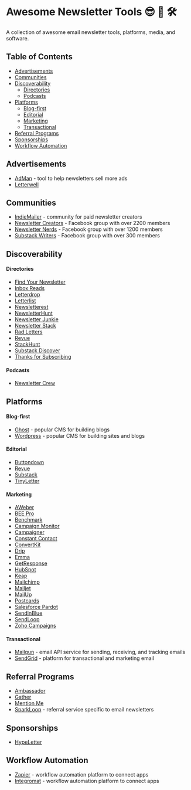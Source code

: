 # Awesome Newsletter Tools 😎 📩 🛠

A collection of awesome email newsletter tools, platforms, media, and software.

## Table of Contents
* [Advertisements](#advertisements)
* [Communities](#communities)
* [Discoverability](#discoverability)
  * [Directories](#directories)
  * [Podcasts](#podcasts)
* [Platforms](#platforms)
  * [Blog-first](#blog-first)
  * [Editorial](#editorial)
  * [Marketing](#marketing)
  * [Transactional](#transactional)
* [Referral Programs](#sponsorships)
* [Sponsorships](#sponsorships)
* [Workflow Automation](#workflow-automation)

## Advertisements

- [AdMan](https://sponsorpage.hypeletter.com/) - tool to help newsletters sell more ads
- [Letterwell](https://letterwell.co/)

## Communities

- [IndieMailer](https://indiemailer.com/) - community for paid newsletter creators
- [Newsletter Creators](https://www.facebook.com/groups/NewsletterCreators/) - Facebook group with over 2200 members
- [Newsletter Nerds](https://www.facebook.com/groups/NewsletterNerds/) - Facebook group with over 1200 members
- [Substack Writers](https://www.facebook.com/groups/substackwriters) - Facebook group with over 300 members

## Discoverability

#### Directories

- [Find Your Newsletter](https://findnewsletters.com/)
- [Inbox Reads](https://inboxreads.co/)
- [Letterdrop](https://letterdrop.io/)
- [Letterlist](https://letterlist.com/)
- [Newsletterest](https://newsletterest.com/)
- [NewsletterHunt](https://newsletterhunt.com/)
- [Newsletter Junkie](https://newsletterjunkie.com/)
- [Newsletter Stack](https://newsletterstack.com/)
- [Rad Letters](https://www.radletters.com/)
- [Revue](https://discover.getrevue.co/)
- [StackHunt](https://stackhunt.xyz/)
- [Substack Discover](https://substack.com/discover)
- [Thanks for Subscribing](https://www.thanksforsubscribing.app/)

#### Podcasts

- [Newsletter Crew](https://newslettercrew.com/)

## Platforms

#### Blog-first

- [Ghost](https://ghost.org/) - popular CMS for building blogs
- [Wordpress](https://wordpress.com/) - popular CMS for building sites and blogs

#### Editorial

- [Buttondown](https://buttondown.email/)
- [Revue](https://www.getrevue.co/)
- [Substack](https://substack.com/)
- [TinyLetter](https://tinyletter.com/)

#### Marketing

- [AWeber](https://www.aweber.com/email-newsletters.htm)
- [BEE Pro](https://beefree.io/bee-pro/)
- [Benchmark](https://www.benchmarkemail.com/)
- [Campaign Monitor](https://www.campaignmonitor.com/)
- [Campaigner](https://www.campaigner.com/)
- [Constant Contact](https://blogs.constantcontact.com/)
- [ConvertKit](https://convertkit.com/)
- [Drip](https://www.drip.com/)
- [Emma](http://myemma.com/)
- [GetResponse](https://www.getresponse.com/)
- [HubSpot](https://www.hubspot.com/products/marketing/email)
- [Keap](https://keap.com/)
- [Mailchimp](https://mailchimp.com/)
- [Mailjet](https://www.mailjet.com/)
- [MailUp](https://www.mailup.com/)
- [Postcards](https://designmodo.com/postcards/)
- [Salesforce Pardot](https://www.pardot.com/)
- [SendInBlue](https://www.sendinblue.com/)
- [SendLoop](https://sendloop.com/)
- [Zoho Campaigns](https://www.zoho.com/campaigns/)

#### Transactional

- [Mailgun](https://www.mailgun.com/) - email API service for sending, receiving, and tracking emails
- [SendGrid](https://sendgrid.com/) - platform for transactional and marketing email


## Referral Programs

- [Ambassador](https://www.getambassador.com/)
- [Gather](https://hq.gathercustomers.com/)
- [Mention Me](https://www.mention-me.com/)
- [SparkLoop](https://sparkloop.app/) - referral service specific to email newsletters

## Sponsorships

- [HypeLetter](https://hypeletter.com/)

## Workflow Automation

- [Zapier](https://zapier.com/) - workflow automation platform to connect apps
- [Integromat](https://www.integromat.com/) - workflow automation platform to connect apps

